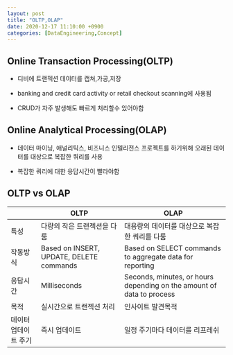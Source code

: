 ```yaml
---
layout: post
title: "OLTP,OLAP"
date: 2020-12-17 11:10:00 +0900
categories: [DataEngineering,Concept]
---
```


## Online Transaction Processing(OLTP)

- 디비에 트랜젝션 데이터를 캡쳐,가공,저장

- banking and credit card activity or retail checkout scanning에 사용됨 

- CRUD가 자주 발생해도 빠르게 처리할수 있어야함

## Online Analytical Processing(OLAP)

- 데이터 마이닝, 애널리틱스, 비즈니스 인텔리전스 프로젝트를 하기위해 오래된 데이터를 대상으로 복잡한 쿼리를 사용

- 복잡한 쿼리에 대한 응답시간이 빨라야함

## OLTP vs OLAP 

|| OLTP | OLAP
| -- | -- | --
| 특성 | 다량의 작은 트랜젝션을 다룸 | 대용량의 데이터를 대상으로 복잡한 쿼리를 다룸
| 작동방식 | Based on INSERT, UPDATE, DELETE commands | Based on SELECT commands to aggregate data for reporting
| 응답시간 | Milliseconds | Seconds, minutes, or hours depending on the amount of data to process
| 목적 | 실시간으로 트랜젝션 처리 | 인사이트 발견목적
| 데이터 업데이트 주기 | 즉시 업데이트 | 일정 주기마다 데이터를 리프레쉬
